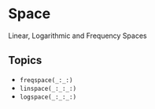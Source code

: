 # Space

Linear, Logarithmic and Frequency Spaces

## Topics

- ``freqspace(_:_:)``
- ``linspace(_:_:_:)``
- ``logspace(_:_:_:)``
